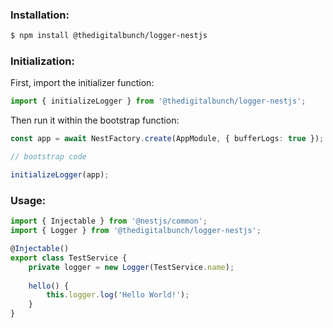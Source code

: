 ### Installation:

```bash
$ npm install @thedigitalbunch/logger-nestjs
```

### Initialization:

First, import the initializer function:
```typescript
import { initializeLogger } from '@thedigitalbunch/logger-nestjs';
```

Then run it within the bootstrap function:
```typescript
const app = await NestFactory.create(AppModule, { bufferLogs: true });

// bootstrap code

initializeLogger(app);
```

### Usage:

```typescript
import { Injectable } from '@nestjs/common';
import { Logger } from '@thedigitalbunch/logger-nestjs';

@Injectable()
export class TestService {
    private logger = new Logger(TestService.name);
    
    hello() {
        this.logger.log('Hello World!');
    }
}
```